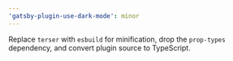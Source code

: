 ```yaml
---
'gatsby-plugin-use-dark-mode': minor
---
```


Replace `terser` with `esbuild` for minification, drop the `prop-types` dependency, and convert plugin source to TypeScript.
